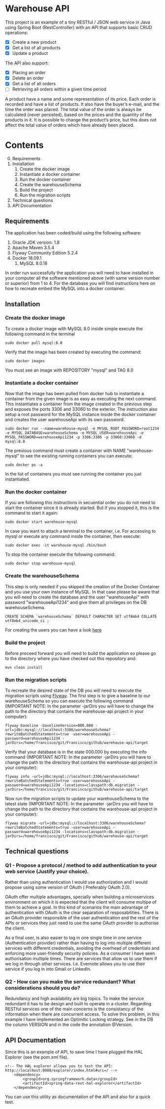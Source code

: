 Warehouse API
=======

This project is an example of a tiny RESTful / JSON web service in Java using Spring Boot (RestController) with an API 
that supports basic CRUD operations:
- [x] Create a new product
- [x] Get a list of all products
- [x] Update a product

The API also support:
- [x] Placing an order
- [x] Delete an order
- [x] Get a list of all orders
- [ ] Retrieving all orders within a given time period

A product have a name and some representation of its price.
Each order is recorded and have a list of products. It also have the buyer’s e-mail, and the time the order was placed. The total value of the order is always be calculated (never persisted), based on the prices and the quantity of the products in it.
It is possible to change the product’s price, but this does not affect the total value of orders which have already been placed.


# Contents

0. Requirements
1. Installation
	1. Create the docker image
	2. Instantiate a docker container
	3. Run the docker container
	4. Create the warehouseSchema
	5. Build the project
	6. Run the migration scripts
2. Technical questions
3. API Documentation  

## Requirements

The application has been coded/build using the following software:
1. Oracle JDK version: 1.8
2. Apache Maven 3.5.4
3. Flyway Community Edition 5.2.4 
4. Docker 18.09.1
	1. MySQL 8.0.18   
	
In order run successfully the application you will need to have installed in your computer all the software mentioned
above (with same version number or superior) from 1 to 4. For the database you will find instructions here on how to
recreate embed the MySQL into a docker container.  
 
## Installation


### Create the docker image

To create a docker image with MySQL 8.0 inside simple execute the following command in the terminal

	sudo docker pull mysql:8.0

Verify that the image has been created by executing the command:

	sudo docker images

You must see an image with REPOSITORY "mysql" and TAG 8.0

### Instantiate a docker container

Now that the image has been pulled from docker hub to instantiate a container from the given image is as easy as executing the next command. This instantiates a container from the image created in the previous step and exposes the ports 3306 and 33060 to the exterior. The instruction also setup a root password for the MySQL instance inside the docker container and creates the user warehouseApi with its own password.

	sudo docker run --name=warehouse-mysql -e MYSQL_ROOT_PASSWORD=root1234 -e MYSQL_DATABASE=warehouseSchema -e MYSQL_USER=warehouseApi -e MYSQL_PASSWORD=warehouseApi1234 -p 3306:3306 -p 33060:33060 -d mysql:8.0

The previous command must create a container with NAME "warehouse-mysql" to see the existing running containers you can execute: 

	sudo docker ps -a

In the list of containers you must see running the container you just instantiated.

### Run the docker container

If you are following this instructions in secuential order you do not need to start the container since it is already started. But if you stopped it, this is the command to start it again: 

	sudo docker start warehouse-mysql

In case you want to attach a terminal to the container, i.e. For accessing to mysql or execute any command inside the container, then execute:

	sudo docker exec -it warehouse-mysql /bin/bash

To stop the container execute the following command:

	sudo docker stop warehouse-mysql



### Create the warehouseSchema

This step is only needed if you skipped the creation of the Docker Container and you use your own instance of MySQL. In that case please be aware that you will need to create the database and the user "warehouseApi" with password "warehouseApi1234" and give them all privileges on the DB warehouseSchema.

	CREATE SCHEMA `warehouseSchema` DEFAULT CHARACTER SET utf8mb4 COLLATE utf8mb4_unicode_ci ;

For creating the users you can have a look [here](https://www.digitalocean.com/community/tutorials/how-to-create-a-new-user-and-grant-permissions-in-mysql)


### Build the project

Before proceed forward you will need to build the application so please go to the directory where you have checked out this repository and:

	mvn clean install


### Run the migration scripts

To recreate the desired state of the DB you will need to execute the migration scripts using [Flyway](https://flywaydb.org/getstarted/why). The first step is to give a baseline to our warehouseSchema so you can execute the following command (IMPORTANT NOTE: In the parameter -jarDirs you will have to change the path to the directory that contains the warehouse-api project in your computer):

	flyway baseline -baselineVersion=000.000 -url=jdbc:mysql://localhost:3306/warehouseSchema?rewriteBatchedStatements=true -user=warehouseApi -password=warehouseApi1234 -jarDirs=/home/francisco/git/Francisco/github/warehouse-api/target  


Verify that your database is in the state 000.000 by executing the info command (IMPORTANT NOTE: In the parameter -jarDirs you will have to change the path to the directory that contains the warehouse-api project in your computer):

	flyway info -url=jdbc:mysql://localhost:3306/warehouseSchema?rewriteBatchedStatements=true -user=warehouseApi -password=warehouseApi1234 -locations=classpath:db.migration -jarDirs=/home/francisco/git/Francisco/github/warehouse-api/target


Now run the migration scripts to update your warehouseSchema to the latest state (IMPORTANT NOTE: In the parameter -jarDirs you will have to change the path to the directory that contains the warehouse-api project in your computer):

	flyway migrate -url=jdbc:mysql://localhost:3306/warehouseSchema?rewriteBatchedStatements=true -user=warehouseApi -password=warehouseApi1234 -locations=classpath:db.migration -jarDirs=/home/francisco/git/Francisco/github/warehouse-api/target

 
## Technical questions


### Q1 - Propose a protocol / method to add authentication to your web service (Justify your choice).

Rather than using authentication I would use authorization and I would propose using some  version of OAuth ( Preferably OAuth 2.0).

OAuth offer multiple advantages, specially when building a microservices environment on which it is expected that the client will consume multipe of them to achieve a goal. In this kind of scenarios the main advantage of authentication with OAuth is the clear separation of resposabilities. There is an OAuth provider responsible of the user authentication and the rest
of the APIs or services they just need to use the same OAuth provider to authorise the client.

As a final user, is also easier to log in one single time in one service (Authentication provider) rather than having to log into multiple different services with different credentials, avoiding the overhead of credentials and enforcing more user-friendly security policies. As a consumer I have seen authorisation multiple times. There are services that allow us to use them if we log in through other services. I.e. Evernote allows you to use their service if you log in into Gmail or LinkedIn. 


### Q2 - How can you make the service redundant? What considerations should you do?

Redundancy and high availability are big topics. To make the service redundant it has to be design and built to operate in a cluster. Regarding RESTful services one of the main concerns is the consistancy of the information when there are concurrent access. To solve this problem, in this example I have implemented an Optimitic Locking strategy. See in the DB the column VERSION and in the code the annotation @Version.


## API Documentation

Since this is an example of API, to save time I have plugged the HAL Explorer (see the pom.xml file).

	<!-- The HAL explorer allows you to test the API: http://localhost:8080/explorer/index.html#uri=/ -->
		<dependency>
			<groupId>org.springframework.data</groupId>
			<artifactId>spring-data-rest-hal-explorer</artifactId>
		</dependency>

You can use this utility as documentation of the API and also for a quick test.


